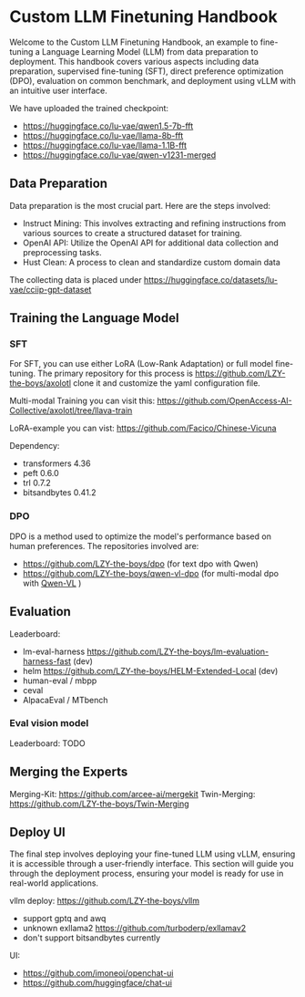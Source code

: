 # Custom LLM Finetuning Handbook

Welcome to the Custom LLM Finetuning Handbook, an example to fine-tuning a Language Learning Model (LLM) from data preparation to deployment. 
This handbook covers various aspects including data preparation, supervised fine-tuning (SFT), direct preference optimization (DPO), evaluation on common benchmark, and deployment using vLLM with an intuitive user interface.

We have uploaded the trained checkpoint: 
- https://huggingface.co/lu-vae/qwen1.5-7b-fft
- https://huggingface.co/lu-vae/llama-8b-fft
- https://huggingface.co/lu-vae/llama-1.1B-fft
- https://huggingface.co/lu-vae/qwen-v1231-merged

## Data Preparation

Data preparation is the most crucial part. Here are the steps involved:

- Instruct Mining: This involves extracting and refining instructions from various sources to create a structured dataset for training.
- OpenAI API: Utilize the OpenAI API for additional data collection and preprocessing tasks.
- Hust Clean: A process to clean and standardize custom domain data

The collecting data is placed under https://huggingface.co/datasets/lu-vae/cciip-gpt-dataset

## Training the Language Model



### SFT

For SFT, you can use either LoRA (Low-Rank Adaptation) or full model fine-tuning. The primary repository for this process is https://github.com/LZY-the-boys/axolotl 
clone it and customize the yaml configuration file. 

Multi-modal Training you can visit this: https://github.com/OpenAccess-AI-Collective/axolotl/tree/llava-train

LoRA-example you can vist: https://github.com/Facico/Chinese-Vicuna

Dependency:  
-  transformers 4.36
-  peft 0.6.0
-  trl 0.7.2
-  bitsandbytes 0.41.2

### DPO

DPO is a method used to optimize the model's performance based on human preferences. The repositories involved are: 

- https://github.com/LZY-the-boys/dpo (for text dpo with Qwen)
- https://github.com/LZY-the-boys/qwen-vl-dpo (for multi-modal dpo with [Qwen-VL](https://github.com/QwenLM/Qwen-VL) )


## Evaluation

Leaderboard:
- lm-eval-harness https://github.com/LZY-the-boys/lm-evaluation-harness-fast (dev)
- helm https://github.com/LZY-the-boys/HELM-Extended-Local (dev)
- human-eval / mbpp
- ceval
- AlpacaEval / MTbench

### Eval vision model 

Leaderboard: TODO

## Merging the Experts

Merging-Kit: https://github.com/arcee-ai/mergekit
Twin-Merging: https://github.com/LZY-the-boys/Twin-Merging

## Deploy UI

The final step involves deploying your fine-tuned LLM using vLLM, ensuring it is accessible through a user-friendly interface. This section will guide you through the deployment process, ensuring your model is ready for use in real-world applications.

vllm deploy: https://github.com/LZY-the-boys/vllm
- support gptq and awq
- unknown exllama2 https://github.com/turboderp/exllamav2
- don't support bitsandbytes currently

UI:  
- https://github.com/imoneoi/openchat-ui
- https://github.com/huggingface/chat-ui
